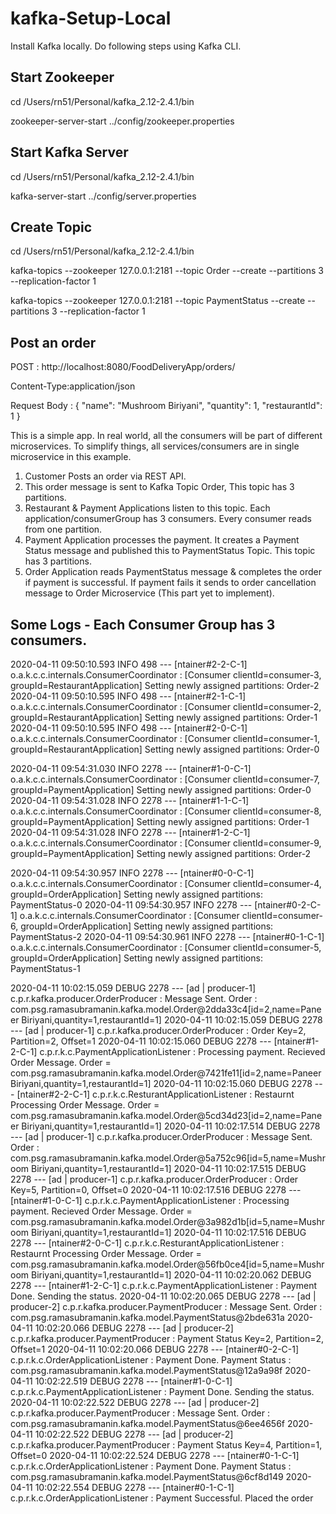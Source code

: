 # kafka-Setup-Local

Install Kafka locally. Do following steps using Kafka CLI.

Start Zookeeper
----------------
cd /Users/rn51/Personal/kafka_2.12-2.4.1/bin

zookeeper-server-start ../config/zookeeper.properties

Start Kafka Server
-------------------
cd /Users/rn51/Personal/kafka_2.12-2.4.1/bin

kafka-server-start ../config/server.properties

Create Topic
-------------
cd /Users/rn51/Personal/kafka_2.12-2.4.1/bin

kafka-topics --zookeeper 127.0.0.1:2181 --topic Order --create --partitions 3 --replication-factor 1

kafka-topics --zookeeper 127.0.0.1:2181 --topic PaymentStatus --create --partitions 3 --replication-factor 1


Post an order
-------------------
POST : http://localhost:8080/FoodDeliveryApp/orders/ 

Content-Type:application/json

Request Body :
{
	"name": "Mushroom Biriyani",
	"quantity": 1,
	"restaurantId": 1
}

This is a simple app. In real world, all the consumers will be part of different microservices.
To simplify things, all services/consumers are in single microservice in this example.
1. Customer Posts an order via REST API. 
2. This order message is sent to Kafka Topic Order, This topic has 3 partitions.
3. Restaurant & Payment Applications listen to this topic. Each application/consumerGroup has 3 consumers. Every consumer
reads from one partition.
4. Payment Application processes the payment. It creates a Payment Status message and published this to PaymentStatus Topic. This topic has 3 partitions.
5. Order Application reads PaymentStatus message & completes the order if payment is successful. If payment fails it sends to order cancellation message to Order Microservice (This part yet to implement).


Some Logs - Each Consumer Group has 3 consumers.
-------------------------------------------------------
2020-04-11 09:50:10.593  INFO 498 --- [ntainer#2-2-C-1] o.a.k.c.c.internals.ConsumerCoordinator  : [Consumer clientId=consumer-3, groupId=RestaurantApplication] Setting newly assigned partitions: Order-2
2020-04-11 09:50:10.595  INFO 498 --- [ntainer#2-1-C-1] o.a.k.c.c.internals.ConsumerCoordinator  : [Consumer clientId=consumer-2, groupId=RestaurantApplication] Setting newly assigned partitions: Order-1
2020-04-11 09:50:10.595  INFO 498 --- [ntainer#2-0-C-1] o.a.k.c.c.internals.ConsumerCoordinator  : [Consumer clientId=consumer-1, groupId=RestaurantApplication] Setting newly assigned partitions: Order-0


2020-04-11 09:54:31.030  INFO 2278 --- [ntainer#1-0-C-1] o.a.k.c.c.internals.ConsumerCoordinator  : [Consumer clientId=consumer-7, groupId=PaymentApplication] Setting newly assigned partitions: Order-0
2020-04-11 09:54:31.028  INFO 2278 --- [ntainer#1-1-C-1] o.a.k.c.c.internals.ConsumerCoordinator  : [Consumer clientId=consumer-8, groupId=PaymentApplication] Setting newly assigned partitions: Order-1
2020-04-11 09:54:31.028  INFO 2278 --- [ntainer#1-2-C-1] o.a.k.c.c.internals.ConsumerCoordinator  : [Consumer clientId=consumer-9, groupId=PaymentApplication] Setting newly assigned partitions: Order-2

2020-04-11 09:54:30.957  INFO 2278 --- [ntainer#0-0-C-1] o.a.k.c.c.internals.ConsumerCoordinator  : [Consumer clientId=consumer-4, groupId=OrderApplication] Setting newly assigned partitions: PaymentStatus-0
2020-04-11 09:54:30.957  INFO 2278 --- [ntainer#0-2-C-1] o.a.k.c.c.internals.ConsumerCoordinator  : [Consumer clientId=consumer-6, groupId=OrderApplication] Setting newly assigned partitions: PaymentStatus-2
2020-04-11 09:54:30.961  INFO 2278 --- [ntainer#0-1-C-1] o.a.k.c.c.internals.ConsumerCoordinator  : [Consumer clientId=consumer-5, groupId=OrderApplication] Setting newly assigned partitions: PaymentStatus-1


2020-04-11 10:02:15.059 DEBUG 2278 --- [ad | producer-1] c.p.r.kafka.producer.OrderProducer       : Message Sent. Order : com.psg.ramasubramanin.kafka.model.Order@2dda33c4[id=2,name=Paneer Biriyani,quantity=1,restaurantId=1]
2020-04-11 10:02:15.059 DEBUG 2278 --- [ad | producer-1] c.p.r.kafka.producer.OrderProducer       : Order Key=2, Partition=2, Offset=1
2020-04-11 10:02:15.060 DEBUG 2278 --- [ntainer#1-2-C-1] c.p.r.k.c.PaymentApplicationListener     : Processing payment. Recieved Order Message. Order = com.psg.ramasubramanin.kafka.model.Order@7421fe11[id=2,name=Paneer Biriyani,quantity=1,restaurantId=1]
2020-04-11 10:02:15.060 DEBUG 2278 --- [ntainer#2-2-C-1] c.p.r.k.c.ResturantApplicationListener   : Restaurnt Processing Order Message. Order = com.psg.ramasubramanin.kafka.model.Order@5cd34d23[id=2,name=Paneer Biriyani,quantity=1,restaurantId=1]
2020-04-11 10:02:17.514 DEBUG 2278 --- [ad | producer-1] c.p.r.kafka.producer.OrderProducer       : Message Sent. Order : com.psg.ramasubramanin.kafka.model.Order@5a752c96[id=5,name=Mushroom Biriyani,quantity=1,restaurantId=1]
2020-04-11 10:02:17.515 DEBUG 2278 --- [ad | producer-1] c.p.r.kafka.producer.OrderProducer       : Order Key=5, Partition=0, Offset=0
2020-04-11 10:02:17.516 DEBUG 2278 --- [ntainer#1-0-C-1] c.p.r.k.c.PaymentApplicationListener     : Processing payment. Recieved Order Message. Order = com.psg.ramasubramanin.kafka.model.Order@3a982d1b[id=5,name=Mushroom Biriyani,quantity=1,restaurantId=1]
2020-04-11 10:02:17.516 DEBUG 2278 --- [ntainer#2-0-C-1] c.p.r.k.c.ResturantApplicationListener   : Restaurnt Processing Order Message. Order = com.psg.ramasubramanin.kafka.model.Order@56fb0ce4[id=5,name=Mushroom Biriyani,quantity=1,restaurantId=1]
2020-04-11 10:02:20.062 DEBUG 2278 --- [ntainer#1-2-C-1] c.p.r.k.c.PaymentApplicationListener     : Payment Done. Sending the status.
2020-04-11 10:02:20.065 DEBUG 2278 --- [ad | producer-2] c.p.r.kafka.producer.PaymentProducer     : Message Sent. Order : com.psg.ramasubramanin.kafka.model.PaymentStatus@2bde631a
2020-04-11 10:02:20.066 DEBUG 2278 --- [ad | producer-2] c.p.r.kafka.producer.PaymentProducer     : Payment Status Key=2, Partition=2, Offset=1
2020-04-11 10:02:20.066 DEBUG 2278 --- [ntainer#0-2-C-1] c.p.r.k.c.OrderApplicationListener       : Payment Done. Payment Status : com.psg.ramasubramanin.kafka.model.PaymentStatus@12a9a98f
2020-04-11 10:02:22.519 DEBUG 2278 --- [ntainer#1-0-C-1] c.p.r.k.c.PaymentApplicationListener     : Payment Done. Sending the status.
2020-04-11 10:02:22.522 DEBUG 2278 --- [ad | producer-2] c.p.r.kafka.producer.PaymentProducer     : Message Sent. Order : com.psg.ramasubramanin.kafka.model.PaymentStatus@6ee4656f
2020-04-11 10:02:22.522 DEBUG 2278 --- [ad | producer-2] c.p.r.kafka.producer.PaymentProducer     : Payment Status Key=4, Partition=1, Offset=0
2020-04-11 10:02:22.524 DEBUG 2278 --- [ntainer#0-1-C-1] c.p.r.k.c.OrderApplicationListener       : Payment Done. Payment Status : com.psg.ramasubramanin.kafka.model.PaymentStatus@6cf8d149
2020-04-11 10:02:22.554 DEBUG 2278 --- [ntainer#0-1-C-1] c.p.r.k.c.OrderApplicationListener       : Payment Successful. Placed the order
